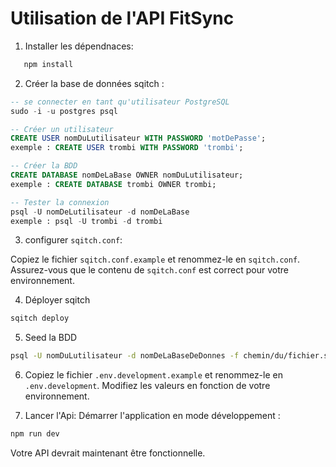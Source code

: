 # Utilisation de l'API FitSync

1. Installer les dépendnaces:

```sh
   npm install
```

2. Créer la base de données sqitch :

```sql
-- se connecter en tant qu'utilisateur PostgreSQL
sudo -i -u postgres psql

-- Créer un utilisateur
CREATE USER nomDuLutilisateur WITH PASSWORD 'motDePasse';
exemple : CREATE USER trombi WITH PASSWORD 'trombi';

-- Créer la BDD
CREATE DATABASE nomDeLaBase OWNER nomDuLutilisateur;
exemple : CREATE DATABASE trombi OWNER trombi;

-- Tester la connexion
psql -U nomDeLutilisateur -d nomDeLaBase
exemple : psql -U trombi -d trombi
```

3. configurer `sqitch.conf`:

Copiez le fichier `sqitch.conf.example` et renommez-le en `sqitch.conf`. Assurez-vous que le contenu de `sqitch.conf` est correct pour votre environnement.

4. Déployer sqitch

```sh
sqitch deploy
```

5. Seed la BDD

```sh
psql -U nomDuLutilisateur -d nomDeLaBaseDeDonnes -f chemin/du/fichier.sql
```

6. Copiez le fichier `.env.development.example` et renommez-le en `.env.development`. Modifiez les valeurs en fonction de votre environnement.

7. Lancer l'Api: Démarrer l'application en mode développement :

```sh
npm run dev
```

Votre API devrait maintenant être fonctionnelle.

